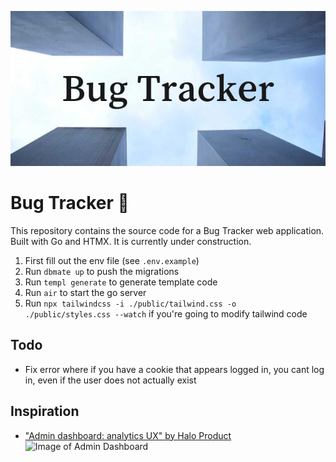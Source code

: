 ![Bug Tracker Banner](banner.png)

# Bug Tracker 🐛

This repository contains the source code for a Bug Tracker web application. Built with Go and HTMX. It is currently under construction.

1. First fill out the env file (see `.env.example`)
2. Run `dbmate up` to push the migrations
3. Run `templ generate` to generate template code
4. Run `air` to start the go server
5. Run `npx tailwindcss -i ./public/tailwind.css -o ./public/styles.css --watch` if you're going to modify tailwind code

## Todo

- Fix error where if you have a cookie that appears logged in, you cant log in, even if the user does not actually exist

## Inspiration

- ["Admin dashboard: analytics UX" by Halo Product](https://dribbble.com/shots/19687516-Admin-dashboard-analytics-UX])
  ![Image of Admin Dashboard](https://cdn.dribbble.com/userupload/3831213/file/original-c8996d294ff916cb9d0e3f3991cefdb9.png?resize=1024x768)
